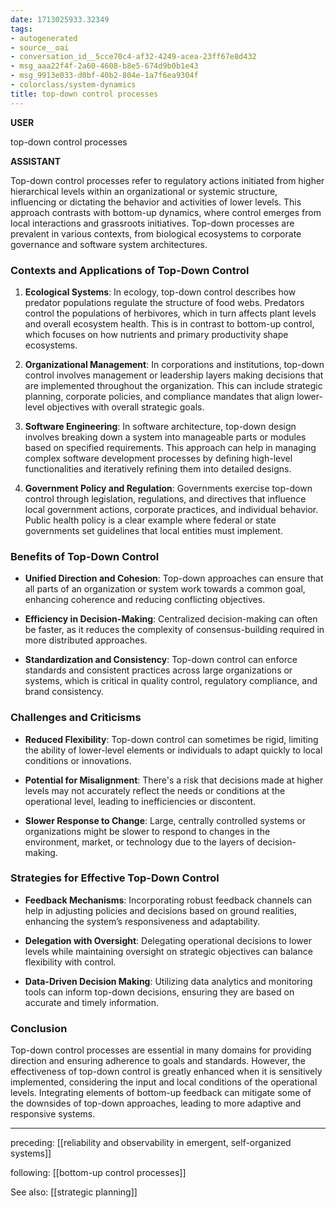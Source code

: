 ```yaml
---
date: 1713025933.32349
tags:
- autogenerated
- source__oai
- conversation_id__5cce70c4-af32-4249-acea-23ff67e8d432
- msg_aaa22f4f-2a60-4608-b8e5-674d9b0b1e43
- msg_9913e033-d0bf-40b2-804e-1a7f6ea9304f
- colorclass/system-dynamics
title: top-down control processes
---
```


**USER**

top-down control processes


**ASSISTANT**

Top-down control processes refer to regulatory actions initiated from higher hierarchical levels within an organizational or systemic structure, influencing or dictating the behavior and activities of lower levels. This approach contrasts with bottom-up dynamics, where control emerges from local interactions and grassroots initiatives. Top-down processes are prevalent in various contexts, from biological ecosystems to corporate governance and software system architectures.

### Contexts and Applications of Top-Down Control

1. **Ecological Systems**: In ecology, top-down control describes how predator populations regulate the structure of food webs. Predators control the populations of herbivores, which in turn affects plant levels and overall ecosystem health. This is in contrast to bottom-up control, which focuses on how nutrients and primary productivity shape ecosystems.

2. **Organizational Management**: In corporations and institutions, top-down control involves management or leadership layers making decisions that are implemented throughout the organization. This can include strategic planning, corporate policies, and compliance mandates that align lower-level objectives with overall strategic goals.

3. **Software Engineering**: In software architecture, top-down design involves breaking down a system into manageable parts or modules based on specified requirements. This approach can help in managing complex software development processes by defining high-level functionalities and iteratively refining them into detailed designs.

4. **Government Policy and Regulation**: Governments exercise top-down control through legislation, regulations, and directives that influence local government actions, corporate practices, and individual behavior. Public health policy is a clear example where federal or state governments set guidelines that local entities must implement.

### Benefits of Top-Down Control

- **Unified Direction and Cohesion**: Top-down approaches can ensure that all parts of an organization or system work towards a common goal, enhancing coherence and reducing conflicting objectives.
  
- **Efficiency in Decision-Making**: Centralized decision-making can often be faster, as it reduces the complexity of consensus-building required in more distributed approaches.

- **Standardization and Consistency**: Top-down control can enforce standards and consistent practices across large organizations or systems, which is critical in quality control, regulatory compliance, and brand consistency.

### Challenges and Criticisms

- **Reduced Flexibility**: Top-down control can sometimes be rigid, limiting the ability of lower-level elements or individuals to adapt quickly to local conditions or innovations.

- **Potential for Misalignment**: There's a risk that decisions made at higher levels may not accurately reflect the needs or conditions at the operational level, leading to inefficiencies or discontent.

- **Slower Response to Change**: Large, centrally controlled systems or organizations might be slower to respond to changes in the environment, market, or technology due to the layers of decision-making.

### Strategies for Effective Top-Down Control

- **Feedback Mechanisms**: Incorporating robust feedback channels can help in adjusting policies and decisions based on ground realities, enhancing the system’s responsiveness and adaptability.

- **Delegation with Oversight**: Delegating operational decisions to lower levels while maintaining oversight on strategic objectives can balance flexibility with control.

- **Data-Driven Decision Making**: Utilizing data analytics and monitoring tools can inform top-down decisions, ensuring they are based on accurate and timely information.

### Conclusion

Top-down control processes are essential in many domains for providing direction and ensuring adherence to goals and standards. However, the effectiveness of top-down control is greatly enhanced when it is sensitively implemented, considering the input and local conditions of the operational levels. Integrating elements of bottom-up feedback can mitigate some of the downsides of top-down approaches, leading to more adaptive and responsive systems.


---

preceding: [[reliability and observability in emergent, self-organized systems]]  


following: [[bottom-up control processes]]

See also: [[strategic planning]]